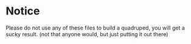 # Notice  

Please do not use any of these files to build a quadruped, you will get a sucky result. (not that anyone would, but just putting it out there)
